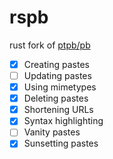 # rspb

rust fork of [ptpb/pb](https://pb.mgt.moe)

- [x] Creating pastes
- [ ] Updating pastes
- [x] Using mimetypes
- [x] Deleting pastes
- [x] Shortening URLs
- [x] Syntax highlighting
- [ ] Vanity pastes
- [x] Sunsetting pastes
